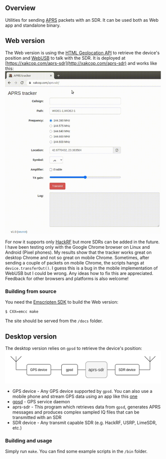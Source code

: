 ## Overview

Utilities for sending [APRS](https://en.wikipedia.org/wiki/Automatic_Packet_Reporting_System) packets with an SDR. It can be used both as Web app and standalone binary.

## Web version
The Web version is using the [HTML Geolocation API](https://developer.mozilla.org/en-US/docs/Web/API/Geolocation_API) to retrieve the device's position and [WebUSB](https://developer.mozilla.org/en-US/docs/Web/API/WebUSB_API) to talk with the SDR. It is deployed at [https://xakcop.com/aprs-sdr](http://xakcop.com/aprs-sdr) and works like this:
![](/docs/aprs-hackrf.gif)

For now it supports only [HackRF](https://greatscottgadgets.com/hackrf/) but more SDRs can be added in the future. I have been testing only with the Google Chrome browser on Linux and Android (Pixel phones). My results show that the tracker works great on desktop Chrome and not so great on mobile Chrome. Sometimes, after sending a couple of packets on mobile Chrome, the scripts hangs at `device.transferOut()`. I guess this is a bug in the mobile implementation of WebUSB but I could be wrong. Any ideas how to fix this are appreciated. Feedback for other browsers and platforms is also welcome!

### Building from source
You need the [Emscripten SDK](https://emscripten.org/docs/getting_started/downloads.html) to build the Web version:
```
$ CXX=emcc make
```
The site should be served from the `/docs` folder.

## Desktop version
The desktop version relies on `gpsd` to retrieve the device's position:
![](/docs/aprs-sdr.png)

* GPS device - Any GPS device supported by `gpsd`. You can also use a mobile phone and stream GPS data using an app like this [one](https://play.google.com/store/apps/details?id=io.github.tiagoshibata.gpsdclient&hl=en&gl=US)
* [gpsd](https://gpsd.gitlab.io/gpsd/) - GPS service daemon
* aprs-sdr - This program which retrieves data from `gpsd`, generates APRS messages and produces complex sampled IQ files that can be transmitted with an SDR
* SDR device - Any transmit capable SDR (e.g. HackRF, USRP, LimeSDR, etc.)

### Building and usage
Simply run `make`. You can find some example scripts in the `/bin` folder.
